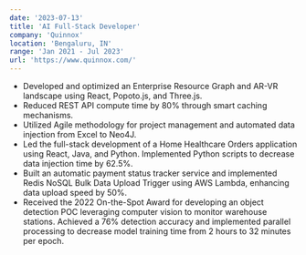 ```yaml
---
date: '2023-07-13'
title: 'AI Full-Stack Developer'
company: 'Quinnox'
location: 'Bengaluru, IN'
range: 'Jan 2021 - Jul 2023'
url: 'https://www.quinnox.com/'
---
```


- Developed and optimized an Enterprise Resource Graph and AR-VR landscape using React, Popoto.js, and Three.js.
- Reduced REST API compute time by 80% through smart caching mechanisms.
- Utilized Agile methodology for project management and automated data injection from Excel to Neo4J.
- Led the full-stack development of a Home Healthcare Orders application using React, Java, and Python. Implemented Python scripts to decrease data injection time by 62.5%.
- Built an automatic payment status tracker service and implemented Redis NoSQL Bulk Data Upload Trigger using AWS Lambda, enhancing data upload speed by 50%.
- Received the 2022 On-the-Spot Award for developing an object detection POC leveraging computer vision to monitor warehouse stations. Achieved a 76% detection accuracy and implemented parallel processing to decrease model training time from 2 hours to 32 minutes per epoch.
